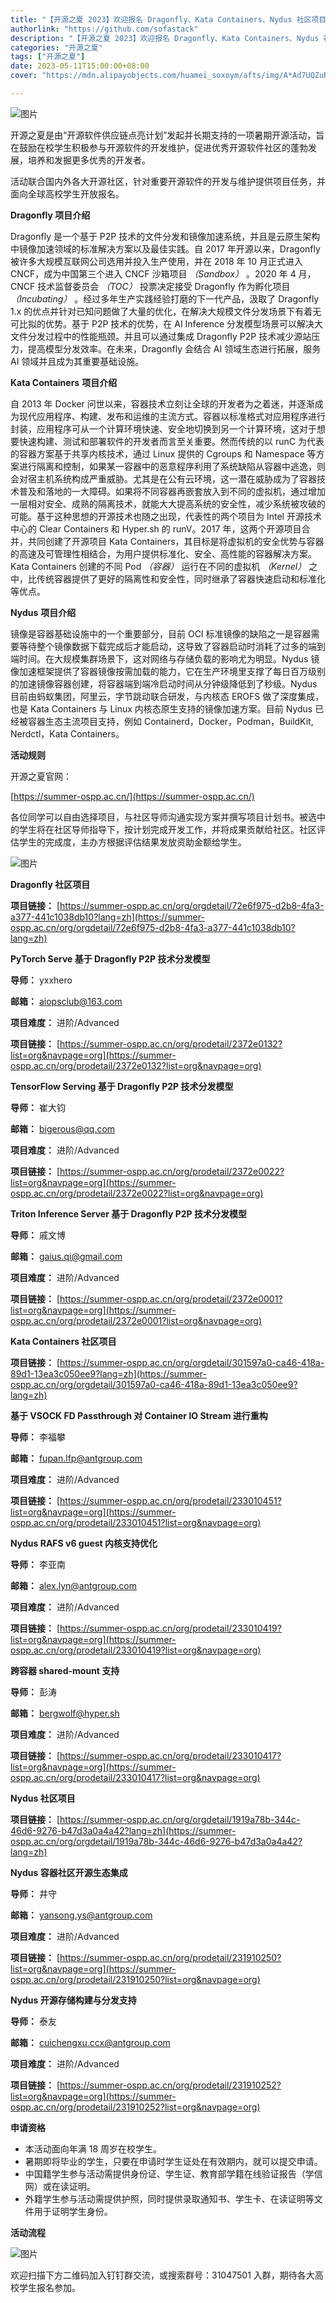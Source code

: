 ```yaml
---
title: "【开源之夏 2023】欢迎报名 Dragonfly、Kata Containers、Nydus 社区项目！"
authorlink: "https://github.com/sofastack"
description: "【开源之夏 2023】欢迎报名 Dragonfly、Kata Containers、Nydus 社区项目！"
categories: "开源之夏"
tags: ["开源之夏"]
date: 2023-05-11T15:00:00+08:00
cover: "https://mdn.alipayobjects.com/huamei_soxoym/afts/img/A*Ad7UQZuRFaEAAAAAAAAAAAAADrGAAQ/original"

---
```


![图片](https://p3-juejin.byteimg.com/tos-cn-i-k3u1fbpfcp/e13c4d4d121041b2b6df149d6de82b05~tplv-k3u1fbpfcp-zoom-1.image)

开源之夏是由“开源软件供应链点亮计划”发起并长期支持的一项暑期开源活动，旨在鼓励在校学生积极参与开源软件的开发维护，促进优秀开源软件社区的蓬勃发展，培养和发掘更多优秀的开发者。

活动联合国内外各大开源社区，针对重要开源软件的开发与维护提供项目任务，并面向全球高校学生开放报名。

**Dragonfly 项目介绍**

Dragonfly 是一个基于 P2P 技术的文件分发和镜像加速系统，并且是云原生架构中镜像加速领域的标准解决方案以及最佳实践。自 2017 年开源以来，Dragonfly 被许多大规模互联网公司选用并投入生产使用，并在 2018 年 10 月正式进入 CNCF，成为中国第三个进入 CNCF 沙箱项目 *（Sandbox）* 。2020 年 4 月，CNCF 技术监督委员会 *（TOC）* 投票决定接受 Dragonfly 作为孵化项目 *（Incubating）* 。经过多年生产实践经验打磨的下一代产品，汲取了 Dragonfly 1.x 的优点并针对已知问题做了大量的优化，在解决大规模文件分发场景下有着无可比拟的优势。基于 P2P 技术的优势，在 AI Inference 分发模型场景可以解决大文件分发过程中的性能瓶颈。并且可以通过集成 Dragonfly P2P 技术减少源站压力，提高模型分发效率。在未来，Dragonfly 会结合 AI 领域生态进行拓展，服务 AI 领域并且成为其重要基础设施。

**Kata Containers** **项目介绍**

自 2013 年 Docker 问世以来，容器技术立刻让全球的开发者为之着迷，并逐渐成为现代应用程序、构建、发布和运维的主流方式。容器以标准格式对应用程序进行封装，应用程序可从一个计算环境快速、安全地切换到另一个计算环境，这对于想要快速构建、测试和部署软件的开发者而言至关重要。然而传统的以 runC 为代表的容器方案基于共享内核技术，通过 Linux 提供的 Cgroups 和 Namespace 等方案进行隔离和控制，如果某一容器中的恶意程序利用了系统缺陷从容器中逃逸，则会对宿主机系统构成严重威胁。尤其是在公有云环境，这一潜在威胁成为了容器技术普及和落地的一大障碍。如果将不同容器再嵌套放入到不同的虚拟机，通过增加一层相对安全、成熟的隔离技术，就能大大提高系统的安全性，减少系统被攻破的可能。基于这种思想的开源技术也随之出现，代表性的两个项目为 Intel 开源技术中心的 Clear Containers 和 Hyper.sh 的 runV。2017 年，这两个开源项目合并，共同创建了开源项目 Kata Containers，其目标是将虚拟机的安全优势与容器的高速及可管理性相结合，为用户提供标准化、安全、高性能的容器解决方案。Kata Containers 创建的不同 Pod *（容器）* 运行在不同的虚拟机 *（Kernel）* 之中，比传统容器提供了更好的隔离性和安全性，同时继承了容器快速启动和标准化等优点。

**Nydus** **项目介绍**

镜像是容器基础设施中的一个重要部分，目前 OCI 标准镜像的缺陷之一是容器需要等待整个镜像数据下载完成后才能启动，这导致了容器启动时消耗了过多的端到端时间。在大规模集群场景下，这对网络与存储负载的影响尤为明显。Nydus 镜像加速框架提供了容器镜像按需加载的能力，它在生产环境里支撑了每日百万级别的加速镜像容器创建，将容器端到端冷启动时间从分钟级降低到了秒级。Nydus 目前由蚂蚁集团，阿里云，字节跳动联合研发，与内核态 EROFS 做了深度集成，也是 Kata Containers 与 Linux 内核态原生支持的镜像加速方案。目前 Nydus 已经被容器生态主流项目支持，例如 Containerd，Docker，Podman，BuildKit, Nerdctl，Kata Containers。

**活动规则**

开源之夏官网：

[https://summer-ospp.ac.cn/](https://summer-ospp.ac.cn/)

各位同学可以自由选择项目，与社区导师沟通实现方案并撰写项目计划书。被选中的学生将在社区导师指导下，按计划完成开发工作，并将成果贡献给社区。社区评估学生的完成度，主办方根据评估结果发放资助金额给学生。

![图片](https://p3-juejin.byteimg.com/tos-cn-i-k3u1fbpfcp/e9ca14be14f64bf8bd392d768685be9b~tplv-k3u1fbpfcp-zoom-1.image)

**Dragonfly 社区项目**

**项目链接：** [https://summer-ospp.ac.cn/org/orgdetail/72e6f975-d2b8-4fa3-a377-441c1038db10?lang=zh](https://summer-ospp.ac.cn/org/orgdetail/72e6f975-d2b8-4fa3-a377-441c1038db10?lang=zh)

**PyTorch Serve 基于 Dragonfly P2P 技术分发模型**

**导师：** yxxhero

**邮箱：** <aiopsclub@163.com>

**项目难度：** 进阶/Advanced

**项目链接：** [https://summer-ospp.ac.cn/org/prodetail/2372e0132?list=org&navpage=org](https://summer-ospp.ac.cn/org/prodetail/2372e0132?list=org&navpage=org)

**TensorFlow Serving 基于 Dragonfly P2P 技术分发模型**

**导师：** 崔大钧

**邮箱：** <bigerous@qq.com>

**项目难度：** 进阶/Advanced

**项目链接：** [https://summer-ospp.ac.cn/org/prodetail/2372e0022?list=org&navpage=org](https://summer-ospp.ac.cn/org/prodetail/2372e0022?list=org&navpage=org)

**Triton Inference Server 基于 Dragonfly P2P 技术分发模型**

**导师：** 戚文博

**邮箱：** <gaius.qi@gmail.com>

**项目难度：** 进阶/Advanced

**项目链接：** [https://summer-ospp.ac.cn/org/prodetail/2372e0001?list=org&navpage=org](https://summer-ospp.ac.cn/org/prodetail/2372e0001?list=org&navpage=org)

**Kata Containers 社区项目**

**项目链接：** [https://summer-ospp.ac.cn/org/orgdetail/301597a0-ca46-418a-89d1-13ea3c050ee9?lang=zh](https://summer-ospp.ac.cn/org/orgdetail/301597a0-ca46-418a-89d1-13ea3c050ee9?lang=zh)

**基于 VSOCK FD Passthrough 对 Container IO Stream 进行重构**

**导师：** 李福攀

**邮箱：** <fupan.lfp@antgroup.com>

**项目难度：** 进阶/Advanced

**项目链接：** [https://summer-ospp.ac.cn/org/prodetail/233010451?list=org&navpage=org](https://summer-ospp.ac.cn/org/prodetail/233010451?list=org&navpage=org)

**Nydus RAFS v6 guest 内核支持优化**

**导师：** 李亚南

**邮箱：** <alex.lyn@antgroup.com>

**项目难度：** 进阶/Advanced

**项目链接：** [https://summer-ospp.ac.cn/org/prodetail/233010419?list=org&navpage=org](https://summer-ospp.ac.cn/org/prodetail/233010419?list=org&navpage=org)

**跨容器 shared-mount 支持**

**导师：** 彭涛

**邮箱：** <bergwolf@hyper.sh>

**项目难度：** 进阶/Advanced

**项目链接：** [https://summer-ospp.ac.cn/org/prodetail/233010417?list=org&navpage=org](https://summer-ospp.ac.cn/org/prodetail/233010417?list=org&navpage=org)

**Nydus 社区项目**

**项目链接：** [https://summer-ospp.ac.cn/org/orgdetail/1919a78b-344c-46d6-9276-b47d3a0a4a42?lang=zh](https://summer-ospp.ac.cn/org/orgdetail/1919a78b-344c-46d6-9276-b47d3a0a4a42?lang=zh)

**Nydus 容器社区开源生态集成**

**导师：** 井守

**邮箱：** <yansong.ys@antgroup.com>

**项目难度：** 进阶/Advanced

**项目链接：** [https://summer-ospp.ac.cn/org/prodetail/231910250?list=org&navpage=org](https://summer-ospp.ac.cn/org/prodetail/231910250?list=org&navpage=org)

**Nydus 开源存储构建与分发支持**

**导师：** 泰友

**邮箱：** <cuichengxu.ccx@antgroup.com>

**项目难度：** 进阶/Advanced

**项目链接：** [https://summer-ospp.ac.cn/org/prodetail/231910252?list=org&navpage=org](https://summer-ospp.ac.cn/org/prodetail/231910252?list=org&navpage=org)

**申请资格**

- 本活动面向年满 18 周岁在校学生。
- 暑期即将毕业的学生，只要在申请时学生证处在有效期内，就可以提交申请。
- 中国籍学生参与活动需提供身份证、学生证、教育部学籍在线验证报告（学信网）或在读证明。
- 外籍学生参与活动需提供护照，同时提供录取通知书、学生卡、在读证明等文件用于证明学生身份。

**活动流程**

![图片](https://p3-juejin.byteimg.com/tos-cn-i-k3u1fbpfcp/90e335b5588d4a9f9f9193a7beb4ebab~tplv-k3u1fbpfcp-zoom-1.image)

欢迎扫描下方二维码加入钉钉群交流，或搜索群号：31047501 入群，期待各大高校学生报名参加。
